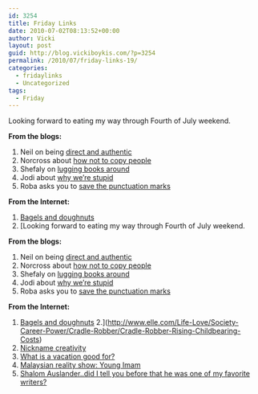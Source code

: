 ```yaml
---
id: 3254
title: Friday Links
date: 2010-07-02T08:13:52+00:00
author: Vicki
layout: post
guid: http://blog.vickiboykis.com/?p=3254
permalink: /2010/07/friday-links-19/
categories:
  - fridaylinks
  - Uncategorized
tags:
  - Friday
---
```

Looking forward to eating my way through Fourth of July weekend.

**From the blogs:**

  1. Neil on being [direct and authentic](http://www.citizenofthemonth.com/2010/06/30/indirect-and-authentic/)
  2. Norcross about [how not to copy people](http://untemplater.com/self-improvement/productivity/the-secrets-of-someone-elses-success/)
  3. Shefaly on [lugging books around](http://shefaly-yogendra.com/laviequotidienne/2010/06/29/pointless-pursuits-lugging-books-around/)
  4. Jodi about [why we&#8217;re stupid](http://www.economistsdoitwithmodels.com/2010/06/29/random-link-more-on-confirmation-bias-aka-why-were-stupid/?utm_source=feedburner&utm_medium=feed&utm_campaign=Feed:+economistsdoitwithmodels+(Economists+Do+It+With+Models))
  5. Roba asks you to [save the punctuation marks](http://andfaraway.net/blog/2010/06/28/damn-punctuation-marks/?utm_source=feedburner&utm_medium=feed&utm_campaign=Feed:+AndFarAway+(And+Far+Away))

**From the Internet:** 

  1. [Bagels and doughnuts](http://buttersafe.com/2010/07/01/bagels-and-donuts/)
  2. [Looking forward to eating my way through Fourth of July weekend.

**From the blogs:**

  1. Neil on being [direct and authentic](http://www.citizenofthemonth.com/2010/06/30/indirect-and-authentic/)
  2. Norcross about [how not to copy people](http://untemplater.com/self-improvement/productivity/the-secrets-of-someone-elses-success/)
  3. Shefaly on [lugging books around](http://shefaly-yogendra.com/laviequotidienne/2010/06/29/pointless-pursuits-lugging-books-around/)
  4. Jodi about [why we&#8217;re stupid](http://www.economistsdoitwithmodels.com/2010/06/29/random-link-more-on-confirmation-bias-aka-why-were-stupid/?utm_source=feedburner&utm_medium=feed&utm_campaign=Feed:+economistsdoitwithmodels+(Economists+Do+It+With+Models))
  5. Roba asks you to [save the punctuation marks](http://andfaraway.net/blog/2010/06/28/damn-punctuation-marks/?utm_source=feedburner&utm_medium=feed&utm_campaign=Feed:+AndFarAway+(And+Far+Away))

**From the Internet:** 

  1. [Bagels and doughnuts](http://buttersafe.com/2010/07/01/bagels-and-donuts/)
  2.](http://www.elle.com/Life-Love/Society-Career-Power/Cradle-Robber/Cradle-Robber-Rising-Childbearing-Costs) 
  3. [Nickname creativity](http://survivingtheworld.net/Lesson676.html)
  4. [What is a vacation good for?](http://www.marginalrevolution.com/marginalrevolution/2010/06/what-is-vacation-good-for.html)
  5. [Malaysian reality show: Young Imam](http://goatmilkblog.com/2010/06/28/young-imam-is-the-reality-show-creating-all-the-buzz-in-malaysia/)
  6. [Shalom Auslander..did I tell you before that he was one of my favorite writers?](http://www.tabletmag.com/life-and-religion/38034/hearing-voices-2/)